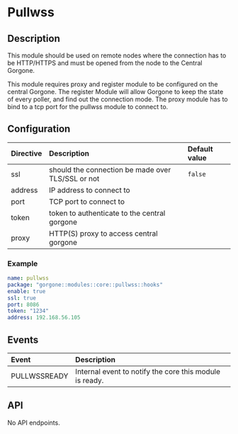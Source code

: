 # Pullwss

## Description

This module should be used on remote nodes where the connection has to be HTTP/HTTPS and must be opened from the node to the Central Gorgone.

This module requires proxy and register module to be configured on the central Gorgone.
The register Module will allow Gorgone to keep the state of every poller, and find out the connection mode. 
The proxy module has to bind to a tcp port for the pullwss module to connect to.

## Configuration

| Directive | Description                                       | Default value |
|:----------|:--------------------------------------------------|:--------------|
| ssl       | should the connection be made over TLS/SSL or not | `false`       |
| address   | IP address to connect to                          |               |
| port      | TCP port to connect to                            |               |
| token     | token to authenticate to the central gorgone      |               |
| proxy     | HTTP(S) proxy to access central gorgone           |               |

### Example

```yaml
name: pullwss
package: "gorgone::modules::core::pullwss::hooks"
enable: true
ssl: true
port: 8086
token: "1234"
address: 192.168.56.105
```

## Events

| Event          | Description                                             |
|:---------------|:--------------------------------------------------------|
| PULLWSSREADY   | Internal event to notify the core this module is ready. |

## API

No API endpoints.
